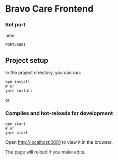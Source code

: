 # Bravo Care Frontend

### Set port

.env

```
PORT=3001
```

## Project setup

In the project directory, you can run:

```
npm install
# or
yarn install
```

or

### Compiles and hot-reloads for development

```
npm start
# or
yarn start
```

Open [http://localhost:3001](http://localhost:3001) to view it in the browser.

The page will reload if you make edits.
